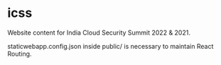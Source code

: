 # icss
Website content for India Cloud Security Summit 2022 & 2021.

staticwebapp.config.json inside public/ is necessary to maintain React Routing.
